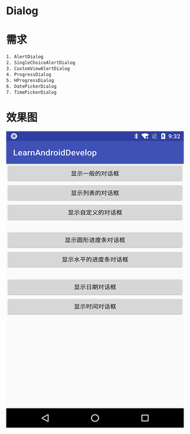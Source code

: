 # Dialog

# 需求
    1. AlertDialog
    2. SingleChoiceAlertDialog
    3. CustomViewAlertDialog
    4. ProgressDialog
    5. HProgressDialog
    6. DatePickerDialog
    7. TimePickerDialog
    
# 效果图
![截图](https://github.com/BruceAnda/LearnAndroidDevelop/blob/master/screenshot/basic/ui/dialog/pic.png)